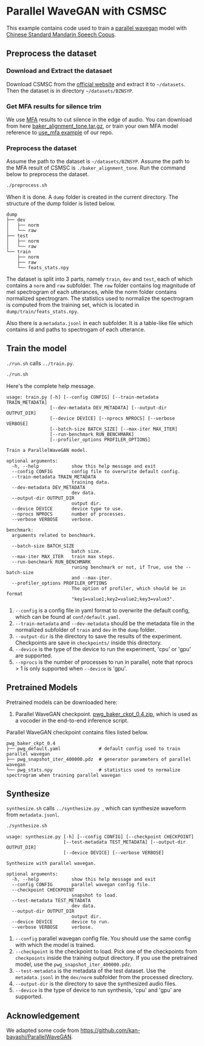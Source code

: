 # Parallel WaveGAN with CSMSC
This example contains code used to train a [parallel wavegan](http://arxiv.org/abs/1910.11480) model with [Chinese Standard Mandarin Speech Copus](https://www.data-baker.com/open_source.html).
## Preprocess the dataset
### Download and Extract the datasaet
Download CSMSC from the [official website](https://www.data-baker.com/data/index/source) and extract it to `~/datasets`. Then the dataset is in directory `~/datasets/BZNSYP`.

### Get MFA results for silence trim
We use [MFA](https://github.com/MontrealCorpusTools/Montreal-Forced-Aligner) results to  cut silence in the edge of audio.
You can download from here [baker_alignment_tone.tar.gz](https://paddlespeech.bj.bcebos.com/MFA/BZNSYP/with_tone/baker_alignment_tone.tar.gz), or train your own MFA model reference to  [use_mfa example](https://github.com/PaddlePaddle/Parakeet/tree/develop/examples/use_mfa) of our repo.

### Preprocess the dataset
Assume the path to the dataset is `~/datasets/BZNSYP`.
Assume the path to the MFA result of CSMSC is `./baker_alignment_tone`.
Run the command below to preprocess the dataset.
```bash
./preprocess.sh
```
When it is done. A `dump` folder is created in the current directory. The structure of the dump folder is listed below.

```text
dump
├── dev
│   ├── norm
│   └── raw
├── test
│   ├── norm
│   └── raw
└── train
    ├── norm
    ├── raw
    └── feats_stats.npy
```

The dataset is split into 3 parts, namely `train`, `dev` and `test`, each of which contains a `norm` and `raw` subfolder. The `raw` folder contains log magnitude of mel spectrogram of each utterances, while the norm folder contains normalized spectrogram. The statistics used to normalize the spectrogram is computed from the training set, which is located in `dump/train/feats_stats.npy`.

Also there is a `metadata.jsonl` in each subfolder. It is a table-like file which contains id and paths to spectrogam of each utterance.

## Train the model

`./run.sh` calls `../train.py`.
```bash
./run.sh
```
Here's the complete help message.

```text
usage: train.py [-h] [--config CONFIG] [--train-metadata TRAIN_METADATA]
                [--dev-metadata DEV_METADATA] [--output-dir OUTPUT_DIR]
                [--device DEVICE] [--nprocs NPROCS] [--verbose VERBOSE]
                [--batch-size BATCH_SIZE] [--max-iter MAX_ITER]
                [--run-benchmark RUN_BENCHMARK]
                [--profiler_options PROFILER_OPTIONS]

Train a ParallelWaveGAN model.

optional arguments:
  -h, --help            show this help message and exit
  --config CONFIG       config file to overwrite default config.
  --train-metadata TRAIN_METADATA
                        training data.
  --dev-metadata DEV_METADATA
                        dev data.
  --output-dir OUTPUT_DIR
                        output dir.
  --device DEVICE       device type to use.
  --nprocs NPROCS       number of processes.
  --verbose VERBOSE     verbose.

benchmark:
  arguments related to benchmark.

  --batch-size BATCH_SIZE
                        batch size.
  --max-iter MAX_ITER   train max steps.
  --run-benchmark RUN_BENCHMARK
                        runing benchmark or not, if True, use the --batch-size
                        and --max-iter.
  --profiler_options PROFILER_OPTIONS
                        The option of profiler, which should be in format
                        "key1=value1;key2=value2;key3=value3".
```

1. `--config` is a config file in yaml format to overwrite the default config, which can be found at `conf/default.yaml`.
2. `--train-metadata` and `--dev-metadata` should be the metadata file in the normalized subfolder of `train` and `dev` in the `dump` folder.
3. `--output-dir` is the directory to save the results of the experiment. Checkpoints are save in `checkpoints/` inside this directory.
4. `--device` is the type of the device to run the experiment, 'cpu' or 'gpu' are supported.
5. `--nprocs` is the number of processes to run in parallel, note that nprocs > 1 is only supported when `--device` is 'gpu'.

## Pretrained Models

Pretrained models can be downloaded here:
1. Parallel WaveGAN checkpoint. [pwg_baker_ckpt_0.4.zip](https://paddlespeech.bj.bcebos.com/Parakeet/pwg_baker_ckpt_0.4.zip), which is used as a vocoder in the end-to-end inference script.

Parallel WaveGAN checkpoint contains files listed below.

```text
pwg_baker_ckpt_0.4
├── pwg_default.yaml              # default config used to train parallel wavegan
├── pwg_snapshot_iter_400000.pdz  # generator parameters of parallel wavegan
└── pwg_stats.npy                 # statistics used to normalize spectrogram when training parallel wavegan
```

## Synthesize

`synthesize.sh` calls `../synthesize.py `, which can synthesize waveform from `metadata.jsonl`.
```bash
./synthesize.sh
```
```text
usage: synthesize.py [-h] [--config CONFIG] [--checkpoint CHECKPOINT]
                     [--test-metadata TEST_METADATA] [--output-dir OUTPUT_DIR]
                     [--device DEVICE] [--verbose VERBOSE]

Synthesize with parallel wavegan.

optional arguments:
  -h, --help            show this help message and exit
  --config CONFIG       parallel wavegan config file.
  --checkpoint CHECKPOINT
                        snapshot to load.
  --test-metadata TEST_METADATA
                        dev data.
  --output-dir OUTPUT_DIR
                        output dir.
  --device DEVICE       device to run.
  --verbose VERBOSE     verbose.
```

1. `--config` parallel wavegan config file. You should use the same config with which the model is trained.
2. `--checkpoint` is the checkpoint to load. Pick one of the checkpoints from `checkpoints` inside the training output directory. If you use the pretrained model, use the `pwg_snapshot_iter_400000.pdz`.
3. `--test-metadata` is the metadata of the test dataset. Use the `metadata.jsonl` in the `dev/norm` subfolder from the processed directory.
4. `--output-dir` is the directory to save the synthesized audio files.
5. `--device` is the type of device to run synthesis, 'cpu' and 'gpu' are supported.

## Acknowledgement
We adapted some code from https://github.com/kan-bayashi/ParallelWaveGAN.

